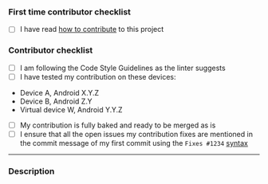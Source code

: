 <!-- You can remove this first section if you have contributed before -->
### First time contributor checklist
<!-- replace the empty checkboxes [ ] below with checked ones [x] accordingly -->
- [ ] I have read [how to contribute](https://gitlab.rimikis.de/Leptopoda/bierverkostung/-/blob/master/CONTRIBUTING.md) to this project

### Contributor checklist
<!-- replace the empty checkboxes [ ] below with checked ones [x] accordingly -->
- [ ] I am following the Code Style Guidelines as the linter suggests
- [ ] I have tested my contribution on these devices:
 * Device A, Android X.Y.Z
 * Device B, Android Z.Y
 * Virtual device W, Android Y.Y.Z
- [ ] My contribution is fully baked and ready to be merged as is
- [ ] I ensure that all the open issues my contribution fixes are mentioned in the commit message of my first commit using the `Fixes #1234` [syntax](https://docs.gitlab.com/ee/user/project/issues/managing_issues.html#closing-issues-automatically)

----------

### Description
<!--
Describe briefly what your pull request proposes to fix. Especially if you have more than one commit, it is helpful to give a summary of what your contribution as a whole is trying to solve.
Also, please describe shortly how you tested that your fix actually works.
-->
